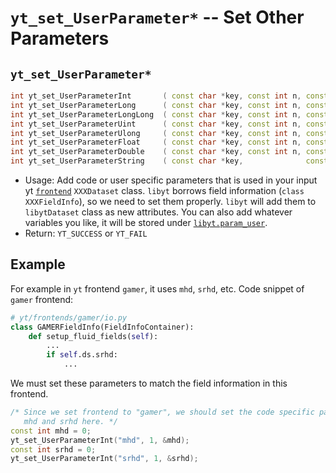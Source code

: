 # `yt_set_UserParameter*` -- Set Other Parameters

## `yt_set_UserParameter*`
```cpp
int yt_set_UserParameterInt       ( const char *key, const int n, const int       *input );
int yt_set_UserParameterLong      ( const char *key, const int n, const long      *input );
int yt_set_UserParameterLongLong  ( const char *key, const int n, const long long *input );
int yt_set_UserParameterUint      ( const char *key, const int n, const uint      *input );
int yt_set_UserParameterUlong     ( const char *key, const int n, const ulong     *input );
int yt_set_UserParameterFloat     ( const char *key, const int n, const float     *input );
int yt_set_UserParameterDouble    ( const char *key, const int n, const double    *input );
int yt_set_UserParameterString    ( const char *key,              const char      *input );
```
- Usage: Add code or user specific parameters that is used in your input yt [`frontend`](./yt_set_parameters.md#yt-param-yt) `XXXDataset` class. `libyt` borrows field information (`class XXXFieldInfo`), so we need to set them properly. `libyt` will add them to `libytDataset` class as new attributes. You can also add whatever variables you like, it will be stored under [`libyt.param_user`](../in-situ-python-analysis/libyt-python-module.md#param-user).
- Return: `YT_SUCCESS` or `YT_FAIL`

## Example
For example in `yt` frontend `gamer`, it uses `mhd`, `srhd`, etc. Code snippet of `gamer` frontend:
```python
# yt/frontends/gamer/io.py
class GAMERFieldInfo(FieldInfoContainer):
    def setup_fluid_fields(self):
        ...
        if self.ds.srhd:
            ...
```

We must set these parameters to match the field information in this frontend.
```cpp
/* Since we set frontend to "gamer", we should set the code specific parameter
   mhd and srhd here. */
const int mhd = 0;
yt_set_UserParameterInt("mhd", 1, &mhd);  
const int srhd = 0;
yt_set_UserParameterInt("srhd", 1, &srhd);
```
